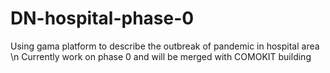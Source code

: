 # DN-hospital-phase-0
Using gama platform to describe the outbreak of pandemic in hospital area \n
Currently work on phase 0 and will be merged with COMOKIT building
